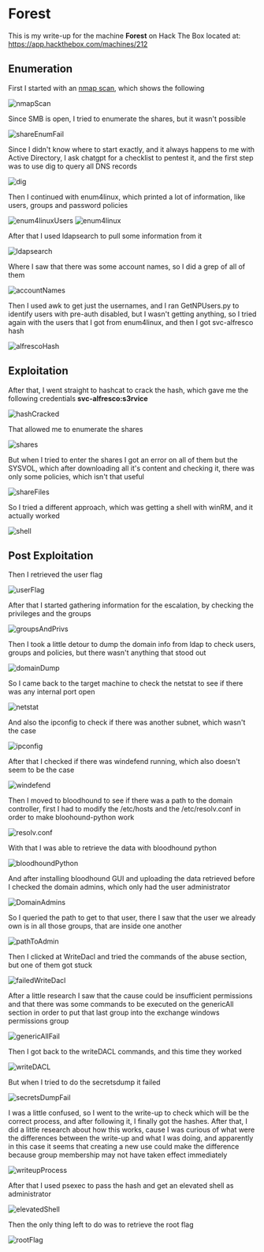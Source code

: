 # Forest

This is my write-up for the machine **Forest** on Hack The Box located at: https://app.hackthebox.com/machines/212

## Enumeration

First I started with an [nmap scan](./res/Forest/10_10_10_161_nmapReport.txt), which shows the following

![nmapScan](./res/Forest/nmapScan.png)

Since SMB is open, I tried to enumerate the shares, but it wasn't possible

![shareEnumFail](./res/Forest/shareEnumFail.png)

Since I didn't know where to start exactly, and it always happens to me with Active Directory, I ask chatgpt for a checklist to pentest it, and the first step was to use dig to query all DNS records

![dig](./res/Forest/dig.png)

Then I continued with enum4linux, which printed a lot of information, like users, groups and password policies

![enum4linuxUsers](./res/Forest/enum4linuxUsers.png)
![enum4linux](./res/Forest/enum4linux.png)

After that I used ldapsearch to pull some information from it

![ldapsearch](./res/Forest/ldapsearch.png)

Where I saw that there was some account names, so I did a grep of all of them

![accountNames](./res/Forest/accountNames.png)

Then I used awk to get just the usernames, and I ran GetNPUsers.py to identify users with pre-auth disabled, but I wasn't getting anything, so I tried again with the users that I got from enum4linux, and then I got svc-alfresco hash

![alfrescoHash](./res/Forest/alfrescoHash.png)

## Exploitation

After that, I went straight to hashcat to crack the hash, which gave me the following credentials **svc-alfresco:s3rvice**

![hashCracked](./res/Forest/hashCracked.png)

That allowed me to enumerate the shares

![shares](./res/Forest/shares.png)

But when I tried to enter the shares I got an error on all of them but the SYSVOL, which after downloading all it's content and checking it, there was only some policies, which isn't that useful

![shareFiles](./res/Forest/shareFiles.png)

So I tried a different approach, which was getting a shell with winRM, and it actually worked

![shell](./res/Forest/shell.png)

## Post Exploitation

Then I retrieved the user flag

![userFlag](./res/Forest/userFlag.png)

After that I started gathering information for the escalation, by checking the privileges and the groups

![groupsAndPrivs](./res/Forest/groupsAndPrivs.png)

Then I took a little detour to dump the domain info from ldap to check users, groups and policies, but there wasn't anything that stood out

![domainDump](./res/Forest/domainDump.png)

So I came back to the target machine to check the netstat to see if there was any internal port open

![netstat](./res/Forest/netstat.png)

And also the ipconfig to check if there was another subnet, which wasn't the case

![ipconfig](./res/Forest/ipconfig.png)

After that I checked if there was windefend running, which also doesn't seem to be the case

![windefend](./res/Forest/windefend.png)

Then I moved to bloodhound to see if there was a path to the domain controller, first I had to modify the /etc/hosts and the /etc/resolv.conf in order to make bloohound-python work

![resolv.conf](./res/Forest/resolv.conf.png)

With that I was able to retrieve the data with bloodhound python

![bloodhoundPython](./res/Forest/bloodhoundPython.png)

And after installing bloodhound GUI and uploading the data retrieved before I checked the domain admins, which only had the user administrator

![DomainAdmins](./res/Forest/DomainAdmins.png)

So I queried the path to get to that user, there I saw that the user we already own is in all those groups, that are inside one another

![pathToAdmin](./res/Forest/pathToAdmin.png)

Then I clicked at WriteDacl and tried the commands of the abuse section, but one of them got stuck

![failedWriteDacl](./res/Forest/failedWriteDacl.png)

After a little research I saw that the cause could be insufficient permissions and that there was some commands to be executed on the genericAll section in order to put that last group into the exchange windows permissions group

![genericAllFail](./res/Forest/genericAll.png)

Then I got back to the writeDACL commands, and this time they worked

![writeDACL](./res/Forest/writeDACL.png)

But when I tried to do the secretsdump it failed

![secretsDumpFail](./res/Forest/secretsDumpFail.png)

I was a little confused, so I went to the write-up to check which will be the correct process, and after following it, I finally got the hashes. After that, I did a little research about how this works, cause I was curious of what were the differences between the write-up and what I was doing, and apparently in this case it seems that creating a new use could make the difference because group membership may not have taken effect immediately

![writeupProcess](./res/Forest/writeupProcess.png)

After that I used psexec to pass the hash and get an elevated shell as administrator

![elevatedShell](./res/Forest/elevatedShell.png)

Then the only thing left to do was to retrieve the root flag

![rootFlag](./res/Forest/rootFlag.png)
